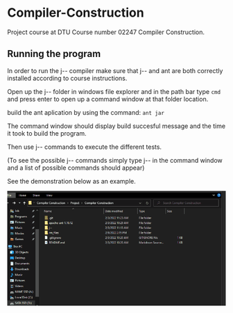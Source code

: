 # Compiler-Construction
Project course at DTU Course number 02247 Compiler Construction.

## Running the program
In order to run the j-- compiler make sure that j-- and ant are both correctly installed according to course instructions.

Open up the j-- folder in windows file explorer and in the path bar type `cmd` and press enter to open up a command window at that folder location.

build the ant aplication by using the command: `ant jar`

The command window should display build succesful message and the time it took to build the program.

Then use j-- commands to execute the different tests. 

(To see the possible j-- commands simply type j-- in the command window and a list of possible commands should appear)

See the demonstration below as an example.

![Getting Started Demo](/rm_files/getstarted_demo.gif)
